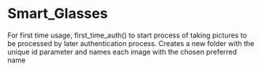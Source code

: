 # Smart_Glasses


For first time usage, first_time_auth() to start process of taking pictures to be processed by later authentication process. Creates a new folder with the unique id parameter and names each image with the chosen preferred name
